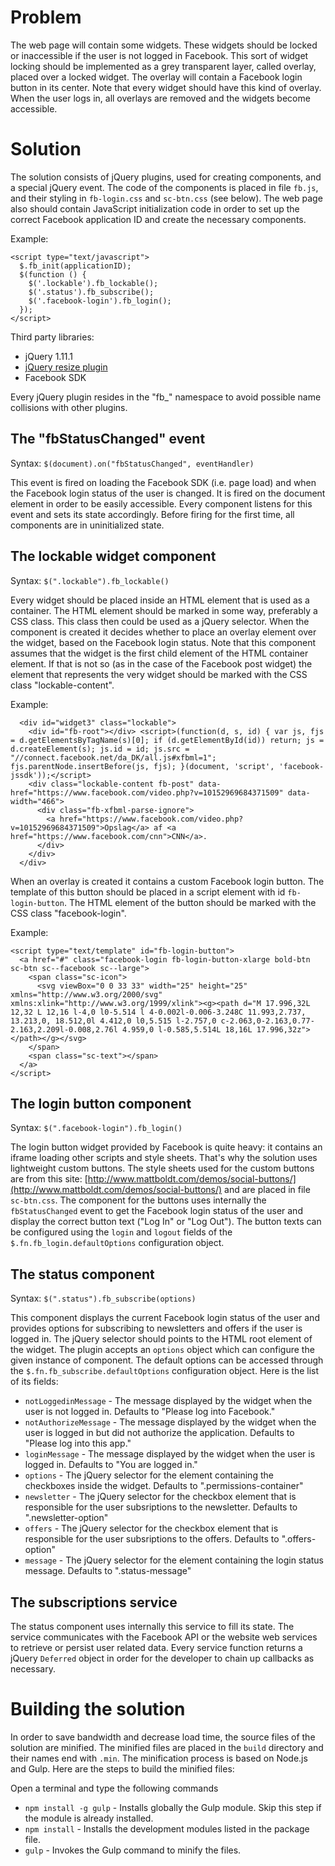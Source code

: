 Problem
=======

The web page will contain some widgets. These widgets should be locked or inaccessible if the user is not logged in Facebook. This sort of widget locking should be implemented as a grey transparent layer, called overlay, placed over a locked widget. The overlay will contain a Facebook login button in its center. Note that every widget should have this kind of overlay. When the user logs in, all overlays are removed and the widgets become accessible.

Solution
========

The solution consists of jQuery plugins, used for creating components, and a special jQuery event. The code of the components is placed in file `fb.js`, and their styling in `fb-login.css` and `sc-btn.css` (see below). The web page also should contain JavaScript initialization code in order to set up the correct Facebook application ID and create the necessary components.

Example:
```
<script type="text/javascript">
  $.fb_init(applicationID);
  $(function () {
    $('.lockable').fb_lockable();
    $('.status').fb_subscribe();
    $('.facebook-login').fb_login();
  });
</script>
```

Third party libraries:

* jQuery 1.11.1
* [jQuery resize plugin](http://benalman.com/projects/jquery-resize-plugin/)
* Facebook SDK

Every jQuery plugin resides in the "fb_" namespace to avoid possible name collisions with other plugins.

The "fbStatusChanged" event
---------------------------

Syntax: `$(document).on("fbStatusChanged", eventHandler)`

This event is fired on loading the Facebook SDK (i.e. page load) and when the Facebook login status of the user is changed. It is fired on the document element in order to be easily accessible. Every component listens for this event and sets its state accordingly. Before firing for the first time, all components are in uninitialized state.

The lockable widget component
-----------------------------

Syntax: `$(".lockable").fb_lockable()`

Every widget should be placed inside an HTML element that is used as a container. The HTML element should be marked in some way, preferably a CSS class. This class then could be used as a jQuery selector. When the component is created it decides whether to place an overlay element over the widget, based on the Facebook login status. Note that this component assumes that the widget is the first child element of the HTML container element. If that is not so (as in the case of the Facebook post widget) the element that represents the very widget should be marked with the CSS class "lockable-content".

Example:
```
  <div id="widget3" class="lockable">
    <div id="fb-root"></div> <script>(function(d, s, id) { var js, fjs = d.getElementsByTagName(s)[0]; if (d.getElementById(id)) return; js = d.createElement(s); js.id = id; js.src = "//connect.facebook.net/da_DK/all.js#xfbml=1"; fjs.parentNode.insertBefore(js, fjs); }(document, 'script', 'facebook-jssdk'));</script>
    <div class="lockable-content fb-post" data-href="https://www.facebook.com/video.php?v=10152969684371509" data-width="466">
      <div class="fb-xfbml-parse-ignore">
        <a href="https://www.facebook.com/video.php?v=10152969684371509">Opslag</a> af <a href="https://www.facebook.com/cnn">CNN</a>.
      </div>
    </div>
  </div>
```

When an overlay is created it contains a custom Facebook login button. The template of this button should be placed in a script element with id `fb-login-button`. The HTML element of the button should be marked with the CSS class "facebook-login".

Example:
```
<script type="text/template" id="fb-login-button">
  <a href="#" class="facebook-login fb-login-button-xlarge bold-btn sc-btn sc--facebook sc--large">
    <span class="sc-icon">
      <svg viewBox="0 0 33 33" width="25" height="25" xmlns="http://www.w3.org/2000/svg" xmlns:xlink="http://www.w3.org/1999/xlink"><g><path d="M 17.996,32L 12,32 L 12,16 l-4,0 l0-5.514 l 4-0.002l-0.006-3.248C 11.993,2.737, 13.213,0, 18.512,0l 4.412,0 l0,5.515 l-2.757,0 c-2.063,0-2.163,0.77-2.163,2.209l-0.008,2.76l 4.959,0 l-0.585,5.514L 18,16L 17.996,32z"></path></g></svg>
    </span>
    <span class="sc-text"></span>
  </a>
</script>
```

The login button component
--------------------------

Syntax: `$(".facebook-login").fb_login()`

The login button widget provided by Facebook is quite heavy: it contains an iframe loading other scripts and style sheets. That's why the solution uses lightweight custom buttons. The style sheets used for the custom buttons are from this site: [http://www.mattboldt.com/demos/social-buttons/](http://www.mattboldt.com/demos/social-buttons/) and are placed in file `sc-btn.css`. The component for the buttons uses internally the `fbStatusChanged` event to get the Facebook login status of the user and display the correct button text ("Log In" or "Log Out"). The button texts can be configured using the `login` and `logout` fields of the `$.fn.fb_login.defaultOptions` configuration object.

The status component
--------------------

Syntax: `$(".status").fb_subscribe(options)`

This component displays the current Facebook login status of the user and provides options for subscribing to newsletters and offers if the user is logged in. The jQuery selector should points to the HTML root element of the widget. The plugin accepts an `options` object which can configure the given instance of component. The default options can be accessed through the `$.fn.fb_subscribe.defaultOptions` configuration object. Here is the list of its fields:

* `notLoggedinMessage` - The message displayed by the widget when the user is not logged in. Defaults to "Please log into Facebook."
* `notAuthorizeMessage` - The message displayed by the widget when the user is logged in but did not authorize the application. Defaults to "Please log into this app."
* `loginMessage` - The message displayed by the widget when the user is logged in. Defaults to "You are logged in."
* `options` - The jQuery selector for the element containing the checkboxes inside the widget. Defaults to ".permissions-container"
* `newsletter` - The jQuery selector for the checkbox element that is responsible for the user subsriptions to the newsletter. Defaults to ".newsletter-option"
* `offers` - The jQuery selector for the checkbox element that is responsible for the user subsriptions to the offers. Defaults to ".offers-option"
* `message` - The jQuery selector for the element containing the login status message. Defaults to ".status-message"

The subscriptions service
-------------------------

The status component uses internally this service to fill its state. The service communicates with the Facebook API or the website web services to retrieve or persist user related data. Every service function returns a jQuery `Deferred` object in order for the developer to chain up callbacks as necessary.

Building the solution
=====================

In order to save bandwidth and decrease load time, the source files of the solution are minified. The minified files are placed in the `build` directory and their names end with `.min`. The minification process is based on Node.js and Gulp. Here are the steps to build the minified files:

Open a terminal and type the following commands

* `npm install -g gulp` - Installs globally the Gulp module. Skip this step if the module is already installed.
* `npm install` - Installs the development modules listed in the package file.
* `gulp` - Invokes the Gulp command to minify the files.